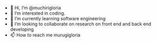 - 👋 Hi, I’m @muchirigloria
- 👀 I’m interested in coding.
- 🌱 I’m currently learning software engineering
- 💞️ I’m looking to collaborate on research on front end and back end developing
- 📫 How to reach me murugigloria

<!---
muchirigloria/muchirigloria is a ✨ special ✨ repository because its `README.md` (this file) appears on your GitHub profile.
You can click the Preview link to take a look at your changes.
--->
